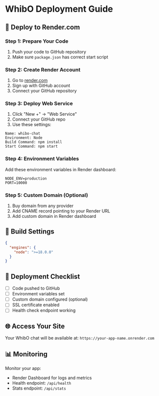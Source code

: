 # WhibO Deployment Guide

## 🚀 Deploy to Render.com

### Step 1: Prepare Your Code
1. Push your code to GitHub repository
2. Make sure `package.json` has correct start script

### Step 2: Create Render Account
1. Go to [render.com](https://render.com)
2. Sign up with GitHub account
3. Connect your GitHub repository

### Step 3: Deploy Web Service
1. Click "New +" → "Web Service"
2. Connect your GitHub repo
3. Use these settings:

```
Name: whibo-chat
Environment: Node
Build Command: npm install
Start Command: npm start
```

### Step 4: Environment Variables
Add these environment variables in Render dashboard:
```
NODE_ENV=production
PORT=10000
```

### Step 5: Custom Domain (Optional)
1. Buy domain from any provider
2. Add CNAME record pointing to your Render URL
3. Add custom domain in Render dashboard

## 🔧 Build Settings

```json
{
  "engines": {
    "node": ">=18.0.0"
  }
}
```

## 📝 Deployment Checklist

- [ ] Code pushed to GitHub
- [ ] Environment variables set
- [ ] Custom domain configured (optional)
- [ ] SSL certificate enabled
- [ ] Health check endpoint working

## 🌐 Access Your Site

Your WhibO chat will be available at:
`https://your-app-name.onrender.com`

## 📊 Monitoring

Monitor your app:
- Render Dashboard for logs and metrics
- Health endpoint: `/api/health`
- Stats endpoint: `/api/stats`
